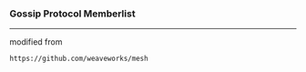 ### Gossip Protocol Memberlist
<hr/>

modified from 
```textmate
https://github.com/weaveworks/mesh
```